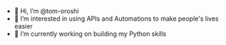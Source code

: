 - 👋 Hi, I’m @tom-oroshi
- 👀 I’m interested in using APIs and Automations to make people's lives easier
- 🌱 I’m currently working on building my Python skills


